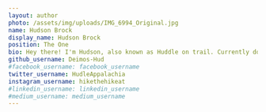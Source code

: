 ```yaml
---
layout: author
photo: /assets/img/uploads/IMG_6994_Original.jpg
name: Hudson Brock
display_name: Hudson Brock
position: The One
bio: Hey there! I'm Hudson, also known as Huddle on trail. Currently done with my hike and updating the blog!
github_username: Deimos-Hud
#facebook_username: facebook_username
twitter_username: HudleAppalachia
instagram_username: hikethehikeat
#linkedin_username: linkedin_username
#medium_username: medium_username
---
```



